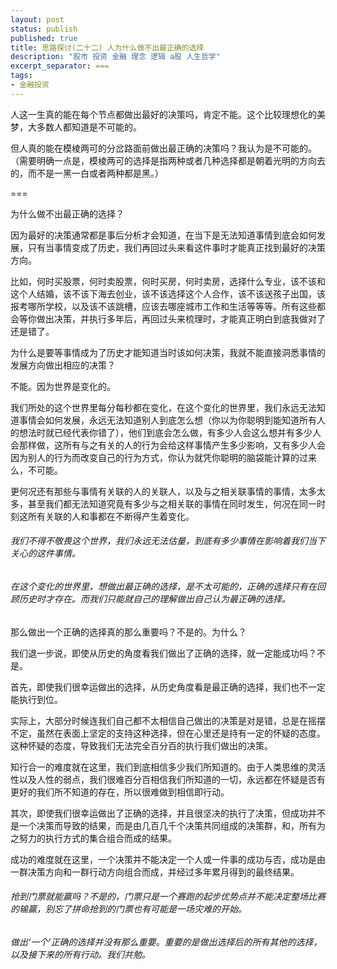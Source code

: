 ```yaml
---
layout: post
status: publish
published: true
title: 思路探讨(二十二) 人为什么做不出最正确的选择
description: "股市 投资 金融 理念 逻辑 a股 人生哲学"
excerpt_separator: ===
tags:
- 金融投资
---
```


人这一生真的能在每个节点都做出最好的决策吗，肯定不能。这个比较理想化的美梦，大多数人都知道是不可能的。

但人真的能在模棱两可的分岔路面前做出最正确的决策吗？我认为是不可能的。（需要明确一点是，模棱两可的选择是指两种或者几种选择都是朝着光明的方向去的，而不是一黑一白或者两种都是黑。）

===

为什么做不出最正确的选择？

因为最好的决策通常都是事后分析才会知道，在当下是无法知道事情到底会如何发展，只有当事情变成了历史，我们再回过头来看这件事时才能真正找到最好的决策方向。

比如，何时买股票，何时卖股票，何时买房，何时卖房，选择什么专业，该不该和这个人结婚，该不该下海去创业，该不该选择这个人合作，该不该送孩子出国，该报考哪所学校，以及该不该跳槽，应该去哪座城市工作和生活等等等。所有这些都会等你做出决策，并执行多年后，再回过头来梳理时，才能真正明白到底我做对了还是错了。

为什么是要等事情成为了历史才能知道当时该如何决策，我就不能直接洞悉事情的发展方向做出相应的决策？

不能。因为世界是变化的。

我们所处的这个世界里每分每秒都在变化，在这个变化的世界里，我们永远无法知道事情会如何发展，永远无法知道别人到底怎么想（你以为你聪明到能知道所有人的想法时就已经代表你错了），他们到底会怎么做，有多少人会这么想并有多少人会那样做，这所有与之有关的人的行为会给这样事情产生多少影响，又有多少人会因为别人的行为而改变自己的行为方式，你认为就凭你聪明的脑袋能计算的过来么，不可能。

更何况还有那些与事情有关联的人的关联人，以及与之相关联事情的事情，太多太多，甚至我们都无法知道究竟有多少与之相关联的事情在同时发生，何况在同一时刻这所有关联的人和事都在不断得产生着变化。

###### 我们不得不敬畏这个世界，我们永远无法估量，到底有多少事情在影响着我们当下关心的这件事情。

###### 在这个变化的世界里，想做出最正确的选择，是不太可能的，正确的选择只有在回顾历史时才存在。而我们只能就自己的理解做出自己认为最正确的选择。

那么做出一个正确的选择真的那么重要吗？不是的。为什么？

我们退一步说，即使从历史的角度看我们做出了正确的选择，就一定能成功吗？不是。

首先，即使我们很幸运做出的选择，从历史角度看是最正确的选择，我们也不一定能执行到位。

实际上，大部分时候连我们自己都不太相信自己做出的决策是对是错，总是在摇摆不定，虽然在表面上坚定的支持这种选择，但在心里还是持有一定的怀疑的态度。这种怀疑的态度，导致我们无法完全百分百的执行我们做出的决策。

知行合一的难度就在这里，我们到底相信多少我们所知道的。由于人类思维的灵活性以及人性的弱点，我们很难百分百相信我们所知道的一切，永远都在怀疑是否有更好的我们所不知道的存在，所以很难做到相信即行动。

其次，即使我们很幸运做出了正确的选择，并且很坚决的执行了决策，但成功并不是一个决策而导致的结果，而是由几百几千个决策共同组成的决策群，和，所有为之努力的执行方式的集合组合而成的结果。

成功的难度就在这里，一个决策并不能决定一个人或一件事的成功与否，成功是由一群决策方向和一群行动方向组合而成，并经过多年累月得到的最终结果。

###### 抢到门票就能赢吗？不是的，门票只是一个赛跑的起步优势点并不能决定整场比赛的输赢，别忘了拼命抢到的门票也有可能是一场灾难的开始。

###### 做出‘一个’正确的选择并没有那么重要。重要的是做出选择后的所有其他的选择，以及接下来的所有行动。我们共勉。

